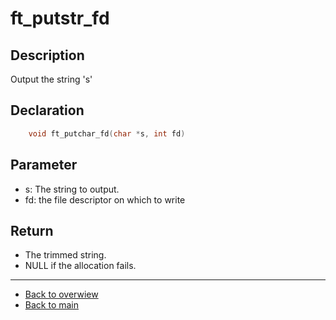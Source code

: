 # ft_putstr_fd

## Description
Output the string 's' 

## Declaration 
```c
	void ft_putchar_fd(char *s, int fd)
```

## Parameter 
- s: The string to output. 
- fd: the file descriptor on which to write 

## Return 
- The trimmed string.
- NULL if the allocation fails.

---
- [Back to overwiew](Overview_about_function.md)
- [Back to main](/)
